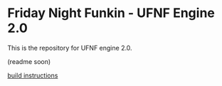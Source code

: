 # Friday Night Funkin - UFNF Engine 2.0

This is the repository for UFNF engine 2.0.

 (readme soon)
 
 [build instructions](https://github.com/thepercentageguy/UFNF-2.0/blob/master/BUILDINSTRUCTIONS.md)
